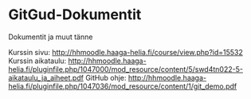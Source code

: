 # GitGud-Dokumentit
Dokumentit ja muut tänne

Kurssin sivu: http://hhmoodle.haaga-helia.fi/course/view.php?id=15532
Kurssin aikataulu: http://hhmoodle.haaga-helia.fi/pluginfile.php/1047000/mod_resource/content/5/swd4tn022-5-aikataulu_ja_aiheet.pdf
GitHub ohje: http://hhmoodle.haaga-helia.fi/pluginfile.php/1047036/mod_resource/content/1/git_demo.pdf
